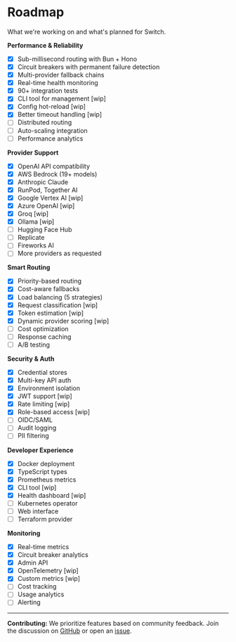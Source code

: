 # Roadmap

What we're working on and what's planned for Switch.

**Performance & Reliability**

- [x] Sub-millisecond routing with Bun + Hono
- [x] Circuit breakers with permanent failure detection
- [x] Multi-provider fallback chains
- [x] Real-time health monitoring
- [x] 90+ integration tests
- [x] CLI tool for management [wip]
- [x] Config hot-reload [wip]
- [x] Better timeout handling [wip]
- [ ] Distributed routing
- [ ] Auto-scaling integration
- [ ] Performance analytics

**Provider Support**

- [x] OpenAI API compatibility
- [x] AWS Bedrock (19+ models)
- [x] Anthropic Claude
- [x] RunPod, Together AI
- [x] Google Vertex AI [wip]
- [x] Azure OpenAI [wip]
- [x] Groq [wip]
- [x] Ollama [wip]
- [ ] Hugging Face Hub
- [ ] Replicate
- [ ] Fireworks AI
- [ ] More providers as requested

**Smart Routing**

- [x] Priority-based routing
- [x] Cost-aware fallbacks
- [x] Load balancing (5 strategies)
- [x] Request classification [wip]
- [x] Token estimation [wip]
- [x] Dynamic provider scoring [wip]
- [ ] Cost optimization
- [ ] Response caching
- [ ] A/B testing

**Security & Auth**

- [x] Credential stores
- [x] Multi-key API auth
- [x] Environment isolation
- [x] JWT support [wip]
- [x] Rate limiting [wip]
- [x] Role-based access [wip]
- [ ] OIDC/SAML
- [ ] Audit logging
- [ ] PII filtering

**Developer Experience**

- [x] Docker deployment
- [x] TypeScript types
- [x] Prometheus metrics
- [x] CLI tool [wip]
- [x] Health dashboard [wip]
- [ ] Kubernetes operator
- [ ] Web interface
- [ ] Terraform provider

**Monitoring**

- [x] Real-time metrics
- [x] Circuit breaker analytics
- [x] Admin API
- [x] OpenTelemetry [wip]
- [x] Custom metrics [wip]
- [ ] Cost tracking
- [ ] Usage analytics
- [ ] Alerting

---

**Contributing:** We prioritize features based on community feedback. Join the discussion on [GitHub](https://github.com/Vepler/switch/discussions) or open an [issue](https://github.com/Vepler/switch/issues).

